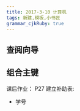 ```yaml
---
title: 2017-3-10 计算机
tags: 新建,模板,小书匠
grammar_cjkRuby: true
---
```


## 查阅向导
## 组合主键

课后作业：
P27 建立补助表:
* 学号
